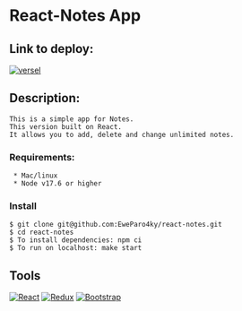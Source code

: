 # React-Notes App

## Link to deploy:
[![versel][versel-badge]][versel-url]

## Description:
    This is a simple app for Notes.
    This version built on React.
    It allows you to add, delete and change unlimited notes.

 ### Requirements:
      
     * Mac/linux
     * Node v17.6 or higher
     
 ### Install
    $ git clone git@github.com:EweParo4ky/react-notes.git
    $ cd react-notes
    $ To install dependencies: npm ci
    $ To run on localhost: make start

  ## Tools
[![React][React-badge]][React-url]
[![Redux][Redux-badge]][Redux-url]
[![Bootstrap][Bootstrap-badge]][Bootstrap-url]

[versel-badge]: https://img.shields.io/badge/vercel-%23000000.svg?style=for-the-badge&logo=vercel&logoColor=white
[versel-url]: https://react-notes-omega-three.vercel.app

[React-badge]: https://img.shields.io/badge/react-%2320232a.svg?style=for-the-badge&logo=react&logoColor=%2361DAFB
[React-url]: https://ru.legacy.reactjs.org/

[Redux-badge]: https://img.shields.io/badge/redux-%23593d88.svg?style=for-the-badge&logo=redux&logoColor=white
[Redux-url]: https://redux.js.org/

[Bootstrap-badge]: https://img.shields.io/badge/Bootstrap-712CF9?style=flat&logo=bootstrap&logoColor=white
[Bootstrap-url]: https://getbootstrap.com

